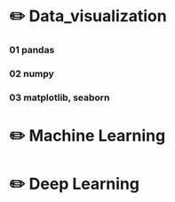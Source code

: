 # ✏️ Data_visualization

### 01 pandas
### 02 numpy
### 03 matplotlib, seaborn

# ✏️ Machine Learning

# ✏️ Deep Learning
